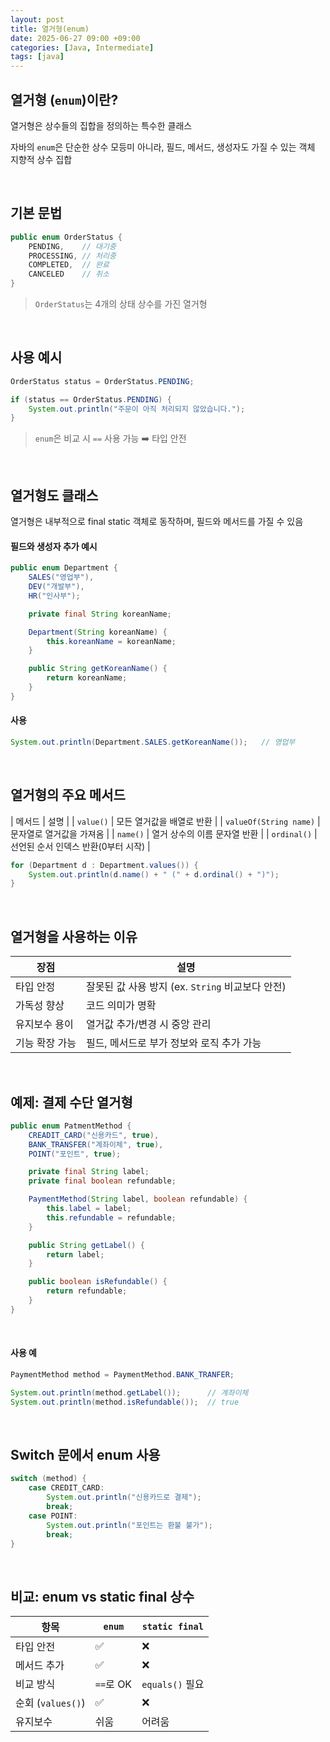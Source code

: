 ```yaml
---
layout: post
title: 열거형(enum)
date: 2025-06-27 09:00 +09:00
categories: [Java, Intermediate]
tags: [java]
---
```


## 열거형 (`enum`)이란?

열거형은 상수들의 집합을 정의하는 특수한 클래스

자바의 `enum`은 단순한 상수 모등미 아니라, 필드, 메서드, 생성자도 가질 수 있는 객체 지향적 상수 집합


<br>

## 기본 문법

```java
public enum OrderStatus {
    PENDING,    // 대기중
    PROCESSING, // 처리중
    COMPLETED,  // 완료
    CANCELED    // 취소    
}
```

> `OrderStatus`는 4개의 상태 상수를 가진 열거형

<br>

## 사용 예시

```java
OrderStatus status = OrderStatus.PENDING;

if (status == OrderStatus.PENDING) {
    System.out.println("주문이 아직 처리되지 않았습니다.");
}
```

> `enum`은 비교 시 `==` 사용 가능 ➡️ 타입 안전

<br>

## 열거형도 클래스

열거형은 내부적으로 final static 객체로 동작하며, 필드와 메서드를 가질 수 있음

#### 필드와 생성자 추가 예시

```java
public enum Department {
    SALES("영업부"),
    DEV("개발부"),
    HR("인사부");

    private final String koreanName;

    Department(String koreanName) {
        this.koreanName = koreanName;
    }

    public String getKoreanName() {
        return koreanName;
    }
}
```

#### 사용

```java
System.out.println(Department.SALES.getKoreanName());   // 영업부
```

<br>

## 열거형의 주요 메서드

| 메서드 | 설명 |
| `value()` | 모든 열거값을 배열로 반환 |
| `valueOf(String name)` | 문자열로 열거값을 가져옴 |
| `name()` | 열거 상수의 이름 문자열 반환 |
| `ordinal()` | 선언된 순서 인덱스 반환(0부터 시작) |


```java
for (Department d : Department.values()) {
    System.out.println(d.name() + " (" + d.ordinal() + ")");
}
```

<br>

## 열거형을 사용하는 이유

| 장점 | 설명 |
|-|-|
| 타입 안정 | 잘못된 값 사용 방지 (ex. `String` 비교보다 안전) |
| 가독성 향상 | 코드 의미가 명확 |
| 유지보수 용이 | 열거값 추가/변경 시 중앙 관리 |
| 기능 확장 가능 | 필드, 메서드로 부가 정보와 로직 추가 가능 |


<br>

## 예제: 결제 수단 열거형

```java
public enum PatmentMethod {
    CREADIT_CARD("신용카드", true),
    BANK_TRANSFER("계좌이체", true),
    POINT("포인트", true);

    private final String label;
    private final boolean refundable;

    PaymentMethod(String label, boolean refundable) {
        this.label = label;
        this.refundable = refundable;
    }

    public String getLabel() {
        return label;
    }

    public boolean isRefundable() {
        return refundable;
    }
}
```

<br>

#### 사용 예

```java
PaymentMethod method = PaymentMethod.BANK_TRANFER;

System.out.println(method.getLabel());      // 계좌이체
System.out.println(method.isRefundable());  // true
```

<br>

## Switch 문에서 enum 사용

```java
switch (method) {
    case CREDIT_CARD:
        System.out.println("신용카드로 결제");
        break;
    case POINT:
        System.out.println("포인트는 환불 불가");
        break;
}
```

<br>

## 비교: enum vs static final 상수

| 항목              | `enum`   | `static final` |
| --------------- | -------- | -------------- |
| 타입 안전           | ✅        | ❌              |
| 메서드 추가          | ✅        | ❌              |
| 비교 방식           | `==`로 OK | `equals()` 필요  |
| 순회 (`values()`) | ✅        | ❌              |
| 유지보수            | 쉬움       | 어려움            |

<br>

